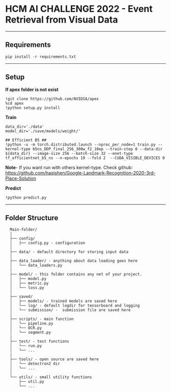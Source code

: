 <h1>HCM AI CHALLENGE 2022 - Event Retrieval from Visual Data</h1>

---

## Requirements

```
pip install -r requirements.txt
```

---
## Setup 
**If apex folder is not exist**

```
!git clone https://github.com/NVIDIA/apex
%cd apex
!python setup.py install
```

**Train**
```
data_dir='./data'
model_dir='./save/models/weight/'

## Efficient B5 ##
!python -u -m torch.distributed.launch --nproc_per_node=1 train.py --kernel-type b5ns_DDP_final_256_300w_f2_10ep --train-step 0 --data-dir ${data_dir} --image-size 256 --batch-size 32 --enet-type tf_efficientnet_b5_ns --n-epochs 10 --fold 2  --CUDA_VISIBLE_DEVICES 0
```

**Note**- If you want run with others kernel-type. Check github: https://github.com/haqishen/Google-Landmark-Recognition-2020-3rd-Place-Solution 


**Predict**

```
!python predict.py
```

---
## Folder Structure

```
  Main-folder/
  │
  ├── config/ 
  │   ├── config.py - configuration
  │
  ├── data/ - default directory for storing input data
  │
  ├── data_loader/ - anything about data loading goes here
  │   └── data_loaders.py
  |
  ├── model/ - this folder contains any net of your project.
  │   ├── model.py
  │   ├── metric.py
  │   └── loss.py
  │
  ├── saved/
  │   ├── models/ - trained models are saved here
  │   └── log/ - default logdir for tensorboard and logging 
  │   └── submission/ -  submission file are saved here
  │
  ├── scripts/ - main function 
  │   └── pipeline.py
  │   └── OCR.py
  │   └── segment.py
  |
  ├── test/ - test functions
  │   └── run.py
  │   └── ...
  |
  ├── tools/ - open source are saved here
  │   └── detectron2 dir
  │   └── ...
  │  
  └── utils/ - small utility functions
      ├── util.py
      └── ...
```

